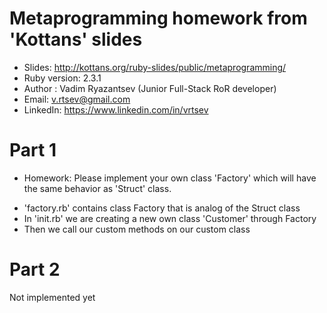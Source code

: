 # Metaprogramming homework from 'Kottans' slides

* Slides: http://kottans.org/ruby-slides/public/metaprogramming/
* Ruby version: 2.3.1
* Author : Vadim Ryazantsev (Junior Full-Stack RoR developer)
* Email: v.rtsev@gmail.com
* LinkedIn: https://www.linkedin.com/in/vrtsev

# Part 1
* Homework: Please implement your own class 'Factory' which will have the same behavior as 'Struct' class.

- 'factory.rb' contains class Factory that is analog of the Struct class
- In 'init.rb' we are creating a new own class 'Customer' through Factory
- Then we call our custom methods on our custom class

# Part 2
Not implemented yet
